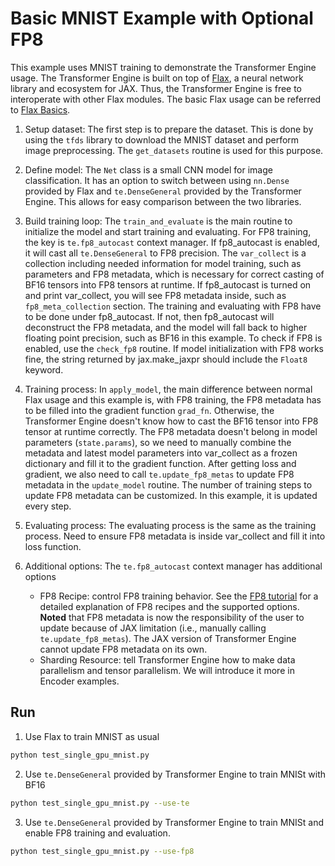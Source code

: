 # Basic MNIST Example with Optional FP8 #

This example uses MNIST training to demonstrate the Transformer Engine usage. The Transformer Engine is built on top of [Flax](https://github.com/google/flax), a neural network library and ecosystem for JAX. Thus, the Transformer Engine is free to interoperate with other Flax modules. The basic Flax usage can be referred to [Flax Basics](https://flax.readthedocs.io/en/latest/guides/flax_basics.html).

1. Setup dataset: The first step is to prepare the dataset. This is done by using the `tfds` library to download the MNIST dataset and perform image preprocessing. The `get_datasets` routine is used for this purpose.

2. Define model: The `Net` class is a small CNN model for image classification. It has an option to switch between using `nn.Dense` provided by Flax and `te.DenseGeneral` provided by the Transformer Engine. This allows for easy comparison between the two libraries.

3. Build training loop: The `train_and_evaluate` is the main routine to initialize the model and start training and evaluating. For FP8 training, the key is `te.fp8_autocast` context manager. If fp8_autocast is enabled, it will cast all `te.DenseGeneral` to FP8 precision. The `var_collect` is a collection including needed information for model training, such as parameters and FP8 metadata, which is necessary for correct casting of BF16 tensors into FP8 tensors at runtime. If fp8_autocast is turned on and print var_collect, you will see FP8 metadata inside, such as `fp8_meta_collection` section. The training and evaluating with FP8 have to be done under  fp8_autocast. If not, then fp8_autocast will deconstruct the FP8 metadata, and the model will fall back to higher floating point precision, such as BF16 in this example. To check if FP8 is enabled, use the `check_fp8` routine. If model initialization with FP8 works fine, the string returned by jax.make_jaxpr should include the `Float8` keyword.

4. Training process: In `apply_model`, the main difference between normal Flax usage and this example is, with FP8 training, the FP8 metadata has to be filled into the gradient function `grad_fn`. Otherwise, the Transformer Engine doesn't know how to cast the BF16 tensor into FP8 tensor at runtime correctly. The FP8 metadata doesn't belong in model parameters (`state.params`), so we need to manually combine the metadata and latest model parameters into var_collect as a frozen dictionary and fill it to the gradient function. After getting loss and gradient, we also need to call `te.update_fp8_metas` to update FP8 metadata in the `update_model` routine. The number of training steps to update FP8 metadata can be customized. In this example, it is updated every step.

5. Evaluating process: The evaluating process is the same as the training process. Need to ensure FP8 metadata is inside var_collect and fill it into loss function.

6. Additional options: The `te.fp8_autocast` context manager has additional options
   * FP8 Recipe: control FP8 training behavior. See the [FP8 tutorial](https://docs.nvidia.com/deeplearning/transformer-engine/user-guide/examples/fp8_primer.html) for a detailed explanation of FP8 recipes and the supported options. **Noted** that FP8 metadata is now the responsibility of the user to update because of JAX limitation (i.e., manually calling `te.update_fp8_metas`). The JAX version of Transformer Engine cannot update FP8 metadata on its own.
   * Sharding Resource: tell Transformer Engine how to make data parallelism and tensor parallelism. We will introduce it more in Encoder examples.

## Run ##

1. Use Flax to train MNIST as usual
```bash
python test_single_gpu_mnist.py
```

2. Use `te.DenseGeneral` provided by Transformer Engine to train MNISt with BF16
```bash
python test_single_gpu_mnist.py --use-te
```

3. Use `te.DenseGeneral` provided by Transformer Engine to train MNISt and enable FP8 training and evaluation.
```bash
python test_single_gpu_mnist.py --use-fp8
```